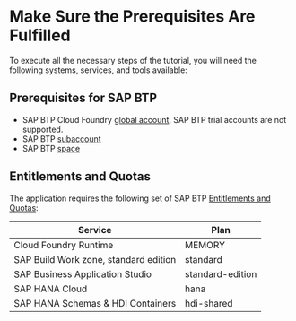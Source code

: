 # Make Sure the Prerequisites Are Fulfilled

To execute all the necessary steps of the tutorial, you will need the following systems, services, and tools available:

## Prerequisites for SAP BTP

* SAP BTP Cloud Foundry [global account](https://help.sap.com/products/BTP/65de2977205c403bbc107264b8eccf4b/8ed4a705efa0431b910056c0acdbf377.html?locale=en-US#loioc165d95ee700407eb181770901caec94). SAP BTP trial accounts are not supported.
* SAP BTP [subaccount](https://help.sap.com/products/BTP/65de2977205c403bbc107264b8eccf4b/8ed4a705efa0431b910056c0acdbf377.html?locale=en-US#loio8d6e3a0fa4ab43e4a421d3ed08128afa)
* SAP BTP [space](https://help.sap.com/docs/BTP/65de2977205c403bbc107264b8eccf4b/2f6ed22ccf424dae84345f4500c2d8ea.html)


## Entitlements and Quotas

The application requires the following set of SAP BTP [Entitlements and Quotas](https://help.sap.com/products/BTP/65de2977205c403bbc107264b8eccf4b/00aa2c23479d42568b18882b1ca90d79.html?locale=en-US):

| Service                           | Plan       |
|-----------------------------------|------------|
| Cloud Foundry Runtime             | MEMORY     |
| SAP Build Work zone, standard edition  | standard   |
| SAP Business Application Studio   | standard-edition  |
| SAP HANA Cloud                    | hana       |
| SAP HANA Schemas & HDI Containers | hdi-shared |

